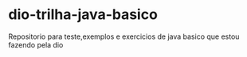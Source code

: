 # dio-trilha-java-basico
Repositorio para teste,exemplos e exercicios de java basico que estou fazendo pela dio
